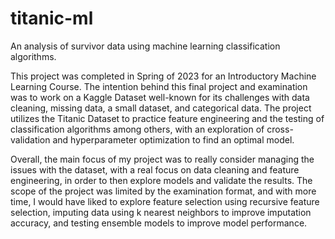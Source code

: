 # titanic-ml
An analysis of survivor data using machine learning classification algorithms.

This project was completed in Spring of 2023 for an Introductory Machine Learning Course. The intention behind this final project and examination was to work on a Kaggle Dataset well-known for its challenges with data cleaning, missing data, a small dataset, and categorical data. The project utilizes the Titanic Dataset to practice feature engineering and the testing of classification algorithms among others, with an exploration of cross-validation and hyperparameter optimization to find an optimal model.

Overall, the main focus of my project was to really consider managing the issues with the dataset, with a real focus on data cleaning and feature engineering, in order to then explore models and validate the results. The scope of the project was limited by the examination format, and with more time, I would have liked to explore feature selection using recursive feature selection, imputing data using k nearest neighbors to improve imputation accuracy, and testing ensemble models to improve model performance.
